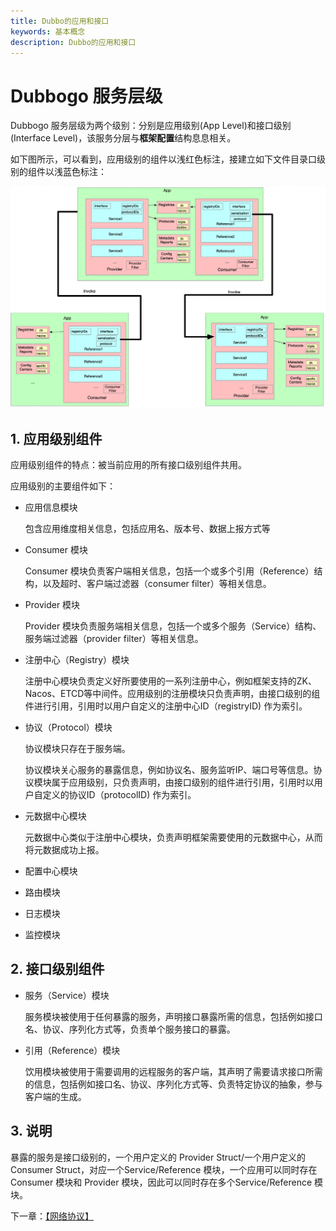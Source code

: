 ```yaml
---
title: Dubbo的应用和接口
keywords: 基本概念
description: Dubbo的应用和接口
---
```


# Dubbogo 服务层级

Dubbogo 服务层级为两个级别：分别是应用级别(App Level)和接口级别(Interface Level)，该服务分层与**框架配置**结构息息相关。

如下图所示，可以看到，应用级别的组件以浅红色标注，接建立如下文件目录口级别的组件以浅蓝色标注：

![](../../pic/3.0/dubbogo-concept.png)

## 1. 应用级别组件

应用级别组件的特点：被当前应用的所有接口级别组件共用。

应用级别的主要组件如下：

- 应用信息模块

  包含应用维度相关信息，包括应用名、版本号、数据上报方式等

- Consumer 模块

  Consumer 模块负责客户端相关信息，包括一个或多个引用（Reference）结构，以及超时、客户端过滤器（consumer filter）等相关信息。

- Provider 模块

  Provider 模块负责服务端相关信息，包括一个或多个服务（Service）结构、服务端过滤器（provider filter）等相关信息。

- 注册中心（Registry）模块

  注册中心模块负责定义好所要使用的一系列注册中心，例如框架支持的ZK、Nacos、ETCD等中间件。应用级别的注册模块只负责声明，由接口级别的组件进行引用，引用时以用户自定义的注册中心ID（registryID) 作为索引。

- 协议（Protocol）模块

  协议模块只存在于服务端。

  协议模块关心服务的暴露信息，例如协议名、服务监听IP、端口号等信息。协议模块属于应用级别，只负责声明，由接口级别的组件进行引用，引用时以用户自定义的协议ID（protocolID) 作为索引。

- 元数据中心模块

  元数据中心类似于注册中心模块，负责声明框架需要使用的元数据中心，从而将元数据成功上报。

- 配置中心模块
- 路由模块
- 日志模块
- 监控模块

## 2. 接口级别组件

- 服务（Service）模块

  服务模块被使用于任何暴露的服务，声明接口暴露所需的信息，包括例如接口名、协议、序列化方式等，负责单个服务接口的暴露。

- 引用（Reference）模块

  饮用模块被使用于需要调用的远程服务的客户端，其声明了需要请求接口所需的信息，包括例如接口名、协议、序列化方式等、负责特定协议的抽象，参与客户端的生成。

## 3. 说明

暴露的服务是接口级别的，一个用户定义的 Provider Struct/一个用户定义的Consumer Struct，对应一个Service/Reference 模块，一个应用可以同时存在Consumer 模块和 Provider 模块，因此可以同时存在多个Service/Reference 模块。

下一章：[【网络协议】](./protocol.html)
